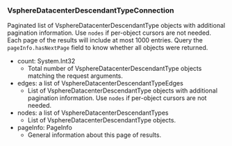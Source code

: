 ### VsphereDatacenterDescendantTypeConnection
Paginated list of VsphereDatacenterDescendantType objects with additional pagination information. Use `nodes` if per-object cursors are not needed. Each page of the results will include at most 1000 entries. Query the `pageInfo.hasNextPage` field to know whether all objects were returned.

- count: System.Int32
  - Total number of VsphereDatacenterDescendantType objects matching the request arguments.
- edges: a list of VsphereDatacenterDescendantTypeEdges
  - List of VsphereDatacenterDescendantType objects with additional pagination information. Use `nodes` if per-object cursors are not needed.
- nodes: a list of VsphereDatacenterDescendantTypes
  - List of VsphereDatacenterDescendantType objects.
- pageInfo: PageInfo
  - General information about this page of results.
